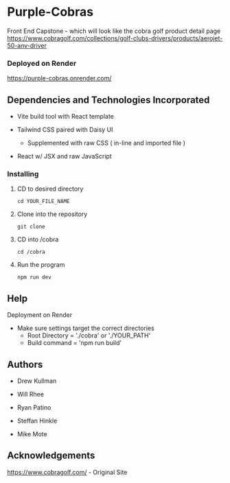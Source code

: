 # Purple-Cobras
Front End Capstone - which will look like the cobra golf product detail page
https://www.cobragolf.com/collections/golf-clubs-drivers/products/aerojet-50-anv-driver

### Deployed on Render
https://purple-cobras.onrender.com/

## Dependencies and Technologies Incorporated

- Vite build tool with React template
- Tailwind CSS paired with Daisy UI
  
  - Supplemented with raw CSS ( in-line and imported file )
    
- React w/ JSX and raw JavaScript

### Installing
1. CD to desired directory
   ```
   cd YOUR_FILE_NAME
   ```
   
2. Clone into the repository
   ```
   git clone
   ```

3. CD into /cobra
   ```
   cd /cobra
   ```

5. Run the program
   ```
   npm run dev
   ```

## Help
  Deployment on Render
  - Make sure settings target the correct directories
    - Root Directory = './cobra' or './YOUR_PATH'
    - Build command = 'npm run build'
 
## Authors

- Drew Kullman

- Will Rhee

- Ryan Patino

- Steffan Hinkle

- Mike Mote

## Acknowledgements

https://www.cobragolf.com/ - Original Site 
